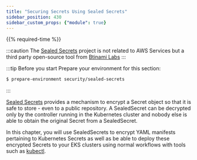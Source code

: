 ```yaml
---
title: "Securing Secrets Using Sealed Secrets"
sidebar_position: 430
sidebar_custom_props: {"module": true}
---
```


{{% required-time %}}

:::caution
The [Sealed Secrets](https://docs.bitnami.com/tutorials/sealed-secrets) project is not related to AWS Services but a third party open-source tool from [Btinami Labs](https://bitnami.com/)
:::


:::tip Before you start
Prepare your environment for this section:

```bash timeout=300 wait=30
$ prepare-environment security/sealed-secrets
```
:::

[Sealed Secrets](https://github.com/bitnami-labs/sealed-secrets) provides a mechanism to encrypt a Secret object so that it is safe to store - even to a public repository. A SealedSecret can be decrypted only by the controller running in the Kubernetes cluster and nobody else is able to obtain the original Secret from a SealedSecret.

In this chapter, you will use SealedSecrets to encrypt YAML manifests pertaining to Kubernetes Secrets as well as be able to deploy these encrypted Secrets to your EKS clusters using normal workflows with tools such as [kubectl](https://kubernetes.io/docs/reference/kubectl/).
